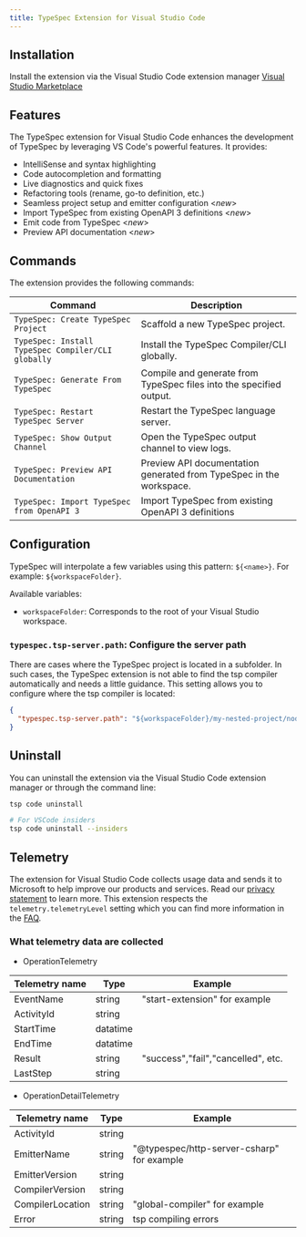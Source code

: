 ```yaml
---
title: TypeSpec Extension for Visual Studio Code
---
```


## Installation

Install the extension via the Visual Studio Code extension manager [Visual Studio Marketplace](https://marketplace.visualstudio.com/items?itemName=typespec.typespec-vscode)

## Features

The TypeSpec extension for Visual Studio Code enhances the development of TypeSpec by leveraging VS Code's powerful features. It provides:

- IntelliSense and syntax highlighting
- Code autocompletion and formatting
- Live diagnostics and quick fixes
- Refactoring tools (rename, go-to definition, etc.)
- Seamless project setup and emitter configuration <_new_>
- Import TypeSpec from existing OpenAPI 3 definitions <_new_>
- Emit code from TypeSpec <_new_>
- Preview API documentation <_new_>

## Commands

The extension provides the following commands:

| **Command**                                        | **Description**                                                     |
| -------------------------------------------------- | ------------------------------------------------------------------- |
| `TypeSpec: Create TypeSpec Project`                | Scaffold a new TypeSpec project.                                    |
| `TypeSpec: Install TypeSpec Compiler/CLI globally` | Install the TypeSpec Compiler/CLI globally.                         |
| `TypeSpec: Generate From TypeSpec`                 | Compile and generate from TypeSpec files into the specified output. |
| `TypeSpec: Restart TypeSpec Server`                | Restart the TypeSpec language server.                               |
| `TypeSpec: Show Output Channel`                    | Open the TypeSpec output channel to view logs.                      |
| `TypeSpec: Preview API Documentation`              | Preview API documentation generated from TypeSpec in the workspace. |
| `TypeSpec: Import TypeSpec from OpenAPI 3`         | Import TypeSpec from existing OpenAPI 3 definitions                 |

## Configuration

TypeSpec will interpolate a few variables using this pattern: `${<name>}`. For example: `${workspaceFolder}`.

Available variables:

- `workspaceFolder`: Corresponds to the root of your Visual Studio workspace.

### `typespec.tsp-server.path`: Configure the server path

There are cases where the TypeSpec project is located in a subfolder. In such cases, the TypeSpec extension is not able to find the tsp compiler automatically and needs a little guidance.
This setting allows you to configure where the tsp compiler is located:

```json
{
  "typespec.tsp-server.path": "${workspaceFolder}/my-nested-project/node_modules/@typespec/compiler"
}
```

## Uninstall

You can uninstall the extension via the Visual Studio Code extension manager or through the command line:

```bash
tsp code uninstall

# For VSCode insiders
tsp code uninstall --insiders
```

## Telemetry

The extension for Visual Studio Code collects usage data and sends it to Microsoft to help improve our products and services. Read our [privacy statement](https://privacy.microsoft.com/privacystatement) to learn more. This extension respects the `telemetry.telemetryLevel` setting which you can find more information in the [FAQ](https://code.visualstudio.com/docs/supporting/faq#_how-to-disable-telemetry-reporting).

### What telemetry data are collected

- OperationTelemetry

| Telemetry name    | Type         | Example         |
| ---------------    | ----------------- | ---------------- |
| EventName          | string | "start-extension" for example |
| ActivityId         | string |  |
| StartTime          | datatime    |  |
| EndTime            | datatime    |  |
| Result             | string    | "success","fail","cancelled", etc. |
| LastStep           | string    |  |

- OperationDetailTelemetry

| Telemetry name    | Type         | Example         |
| ---------------    | ----------------- | ---------------- |
| ActivityId          | string |  |
| EmitterName         | string | "@typespec/http-server-csharp" for example |
| EmitterVersion      | string |  |
| CompilerVersion     | string |  |
| CompilerLocation    | string | "global-compiler" for example |
| Error               | string | tsp compiling errors |
